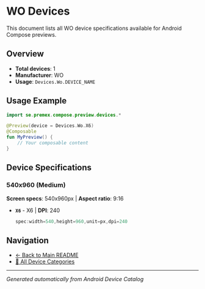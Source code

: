 # WO Devices

This document lists all WO device specifications available for Android Compose previews.

## Overview

- **Total devices**: 1
- **Manufacturer**: WO
- **Usage**: `Devices.Wo.DEVICE_NAME`

## Usage Example

```kotlin
import se.premex.compose.preview.devices.*

@Preview(device = Devices.Wo.X6)
@Composable
fun MyPreview() {
    // Your composable content
}
```

## Device Specifications

### 540x960 (Medium)

**Screen specs**: 540x960px | **Aspect ratio**: 9:16

- **`X6`** - X6 | **DPI**: 240
  ```kotlin
  spec:width=540,height=960,unit=px,dpi=240
  ```

## Navigation

- [← Back to Main README](../../README.md)
- [📱 All Device Categories](../README.md)

---
*Generated automatically from Android Device Catalog*

